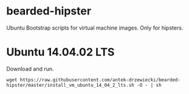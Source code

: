 # bearded-hipster
Ubuntu Bootstrap scripts for virtual machine images.
Only for hipsters.


# Ubuntu 14.04.02 LTS

Download and run.

```
wget https://raw.githubusercontent.com/antek-drzewiecki/bearded-hipster/master/install_vm_ubuntu_14_04_2_lts.sh -O - | sh
```
